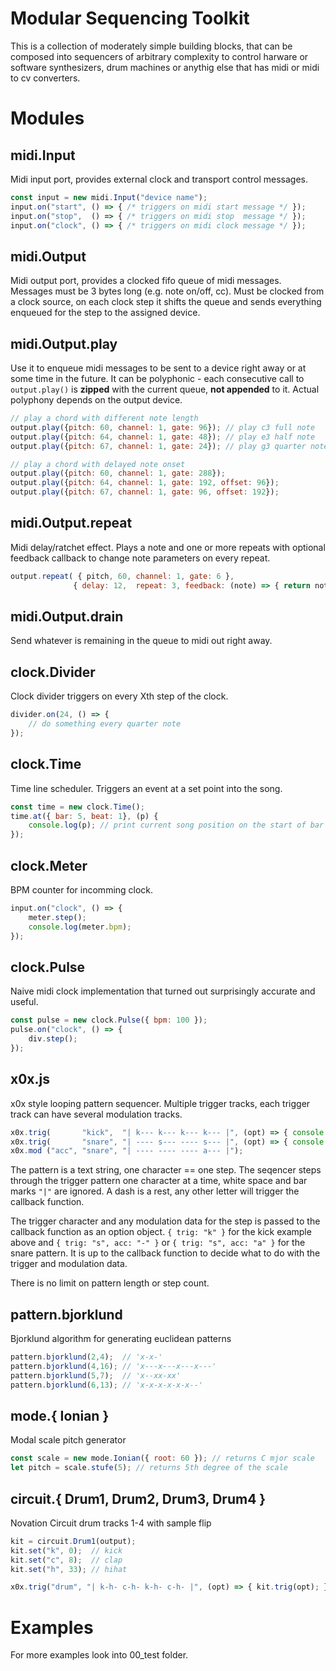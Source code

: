 # Modular Sequencing Toolkit

This is a collection of moderately simple building blocks, that can 
be composed into sequencers of arbitrary complexity to control harware
or software synthesizers, drum machines or anythig else that has midi
or midi to cv converters.

# Modules

## midi.Input

Midi input port, provides external clock and transport control messages.

```javascript
const input = new midi.Input("device name");
input.on("start", () => { /* triggers on midi start message */ });
input.on("stop",  () => { /* triggers on midi stop  message */ });
input.on("clock", () => { /* triggers on midi clock message */ });
```
## midi.Output

Midi output port, provides a clocked fifo queue of midi messages.
Messages must be 3 bytes long (e.g. note on/off, cc). Must be 
clocked from a clock source, on each clock step it shifts the 
queue and sends everything enqueued for the step to the assigned
device.

## midi.Output.play

Use it to enqueue midi messages to be sent to a device right away or at
some time in the future. It can be polyphonic - each consecutive 
call to `output.play()` is **zipped** with the current queue, **not appended**
to it. Actual polyphony depends on the output device.


```javascript
// play a chord with different note length
output.play({pitch: 60, channel: 1, gate: 96}); // play c3 full note
output.play({pitch: 64, channel: 1, gate: 48}); // play e3 half note
output.play({pitch: 67, channel: 1, gate: 24}); // play g3 quarter note
```

```javascript
// play a chord with delayed note onset
output.play({pitch: 60, channel: 1, gate: 288});
output.play({pitch: 64, channel: 1, gate: 192, offset: 96});
output.play({pitch: 67, channel: 1, gate: 96, offset: 192});
```

## midi.Output.repeat

Midi delay/ratchet effect. Plays a note and one or more repeats with optional feedback
callback to change note parameters on every repeat.

```javascript
output.repeat( { pitch, 60, channel: 1, gate: 6 },
              { delay: 12,  repeat: 3, feedback: (note) => { return note; } });
```

## midi.Output.drain

Send whatever is remaining in the queue to midi out right away.

## clock.Divider

Clock divider triggers on every Xth step of the clock.

```javascript
divider.on(24, () => {
    // do something every quarter note
});
```

## clock.Time

Time line scheduler. Triggers an event at a set point into the song.

```javascript
const time = new clock.Time();
time.at({ bar: 5, beat: 1}, (p) {
    console.log(p); // print current song position on the start of bar 5
});

```

## clock.Meter

BPM counter for incomming clock.

```javascript
input.on("clock", () => {
    meter.step();
    console.log(meter.bpm);
});
```

## clock.Pulse

Naive midi clock implementation that turned out surprisingly accurate and useful.

```javascript
const pulse = new clock.Pulse({ bpm: 100 });
pulse.on("clock", () => {
    div.step();
});
```

## x0x.js

x0x style looping pattern sequencer. Multiple trigger tracks, each trigger track 
can have several modulation tracks.

```javascript
x0x.trig(       "kick",  "| k--- k--- k--- k--- |", (opt) => { console.log(opt) }); 
x0x.trig(       "snare", "| ---- s--- ---- s--- |", (opt) => { console.log(opt) }); 
x0x.mod ("acc", "snare", "| ---- ---- ---- a--- |"); 
```

The pattern is a text string, one character == one step. The seqencer steps through 
the trigger pattern one character at a time, white space and bar marks `"|"` are 
ignored. A dash is a rest, any other letter will trigger the callback function.

The trigger character and any modulation data for the step is passed to the callback 
function as an option object. `{ trig: "k" }` for the kick example above 
and `{ trig: "s", acc: "-" }` or `{ trig: "s", acc: "a" }` for the snare pattern. 
It is up to the callback function to decide what to do with the trigger and 
modulation data.

There is no limit on pattern length or step count.

## pattern.bjorklund

Bjorklund algorithm for generating euclidean patterns

```javascript
pattern.bjorklund(2,4);  // 'x-x-'
pattern.bjorklund(4,16); // 'x---x---x---x---'
pattern.bjorklund(5,7);  // 'x--xx-xx'
pattern.bjorklund(6,13); // 'x-x-x-x-x-x--'
```

## mode.{ Ionian }

Modal scale pitch generator

```javascript
const scale = new mode.Ionian({ root: 60 }); // returns C mjor scale
let pitch = scale.stufe(5); // returns 5th degree of the scale
```

## circuit.{ Drum1, Drum2, Drum3, Drum4 }

Novation Circuit drum tracks 1-4 with sample flip

```javascript
kit = circuit.Drum1(output);
kit.set("k", 0);  // kick
kit.set("c", 8);  // clap
kit.set("h", 33); // hihat

x0x.trig("drum", "| k-h- c-h- k-h- c-h- |", (opt) => { kit.trig(opt); });

```

# Examples

For more examples look into 00_test folder. 
